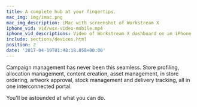 ```yaml
---
title: A complete hub at your fingertips.
mac_img: img/imac.png
mac_img_description: iMac with screenshot of Workstream X
iphone_vid: vid/wsx-video-mobile.mp4
iphone_vid_descriptions: Video of Workstream X dashboard on an iPhone
include: sections/devices.html
position: 2
date: '2017-04-19T01:48:18.058+00:00'
---
```

Campaign management has never been this seamless. Store profiling, allocation management, content creation, asset management, in store ordering, artwork approval, stock management and delivery tracking, all in one interconnected portal.

You'll be astounded at what you can do.
